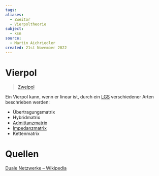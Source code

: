 ```yaml
---
tags: 
aliases:
  - Zweitor
  - Vierpoltheorie
subject:
  - ksn
source:
  - Martin Aichriedler
created: 21st November 2022
---
```


# Vierpol

> [Zweipol](../Elektrotechnik/Zweipol.md)

Ein Vierpol kann, wenn er linear ist, durch ein [LGS](../Mathematik/Analysis/Lineare%20Gleichungssysteme.md) verschiedener Arten beschrieben werden:

- Übertragungsmatrix
- Hybridmatrix
- [Admittanzmatrix](Admittanzmatrix.md)
- [Impedanzmatrix](Impedanzmatrix.md)
- Kettenmatrix

# Quellen

[Duale Netzwerke – Wikipedia](https://de.wikipedia.org/wiki/Duale_Netzwerke)